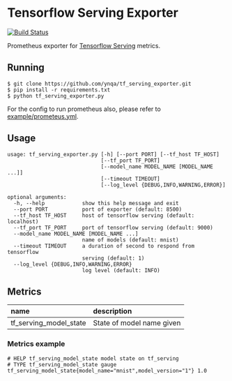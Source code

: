 # Tensorflow Serving Exporter
[![Build Status](https://travis-ci.org/ynqa/tf_serving_exporter.svg?branch=master)](https://travis-ci.org/ynqa/tf_serving_exporter)

Prometheus exporter for [Tensorflow Serving](https://github.com/tensorflow/serving) metrics.

## Running

```
$ git clone https://github.com/ynqa/tf_serving_exporter.git
$ pip install -r requirements.txt
$ python tf_serving_exporter.py
```

For the config to run prometheus also, please refer to [example/prometeus.yml]( example/prometeus.yml).

## Usage

```
usage: tf_serving_exporter.py [-h] [--port PORT] [--tf_host TF_HOST]
                              [--tf_port TF_PORT]
                              [--model_name MODEL_NAME [MODEL_NAME ...]]
                              [--timeout TIMEOUT]
                              [--log_level {DEBUG,INFO,WARNING,ERROR}]

optional arguments:
  -h, --help            show this help message and exit
  --port PORT           port of exporter (default: 8500)
  --tf_host TF_HOST     host of tensorflow serving (default: localhost)
  --tf_port TF_PORT     port of tensorflow serving (default: 9000)
  --model_name MODEL_NAME [MODEL_NAME ...]
                        name of models (default: mnist)
  --timeout TIMEOUT     a duration of second to respond from tensorflow
                        serving (default: 1)
  --log_level {DEBUG,INFO,WARNING,ERROR}
                        log level (default: INFO)
```

## Metrics

|name|description|
|:--|:--|
|tf_serving_model_state|State of model name given|

### Metrics example

```
# HELP tf_serving_model_state model state on tf_serving
# TYPE tf_serving_model_state gauge
tf_serving_model_state{model_name="mnist",model_version="1"} 1.0
```
